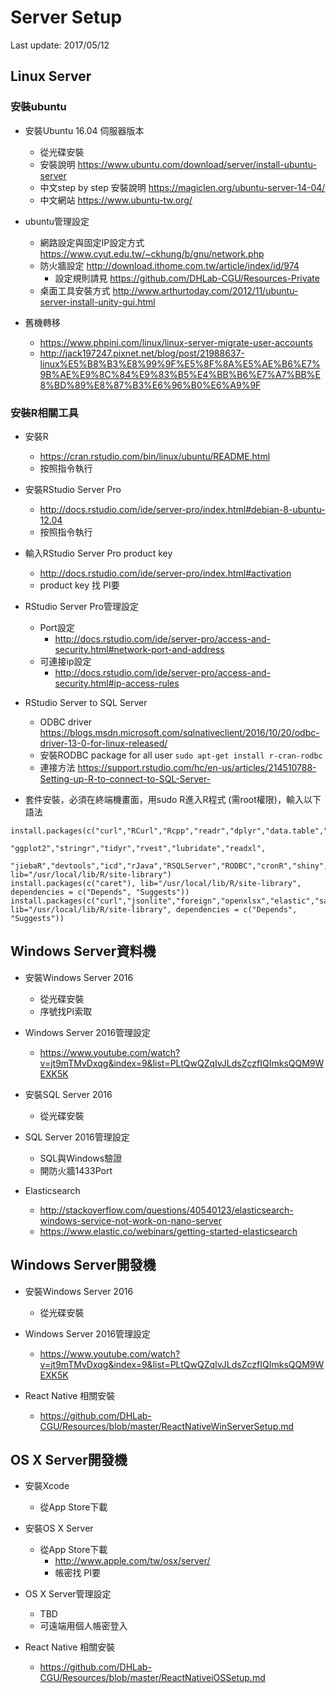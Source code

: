 # Server Setup
Last update: 2017/05/12

## Linux Server

### 安裝ubuntu

- 安裝Ubuntu 16.04 伺服器版本
  - 從光碟安裝
  - 安裝說明 https://www.ubuntu.com/download/server/install-ubuntu-server
  - 中文step by step 安裝說明 https://magiclen.org/ubuntu-server-14-04/
  - 中文網站 https://www.ubuntu-tw.org/
- ubuntu管理設定
  - 網路設定與固定IP設定方式 https://www.cyut.edu.tw/~ckhung/b/gnu/network.php
  - 防火牆設定 http://download.ithome.com.tw/article/index/id/974
    - 設定規則請見 https://github.com/DHLab-CGU/Resources-Private
  - 桌面工具安裝方式 http://www.arthurtoday.com/2012/11/ubuntu-server-install-unity-gui.html

- 舊機轉移
  - https://www.phpini.com/linux/linux-server-migrate-user-accounts
  - http://jack197247.pixnet.net/blog/post/21988637-linux%E5%B8%B3%E8%99%9F%E5%8F%8A%E5%AE%B6%E7%9B%AE%E9%8C%84%E9%83%B5%E4%BB%B6%E7%A7%BB%E8%BD%89%E8%87%B3%E6%96%B0%E6%A9%9F
  
### 安裝R相關工具
- 安裝R
  - https://cran.rstudio.com/bin/linux/ubuntu/README.html
  - 按照指令執行

- 安裝RStudio Server Pro
  - http://docs.rstudio.com/ide/server-pro/index.html#debian-8-ubuntu-12.04
  - 按照指令執行

- 輸入RStudio Server Pro product key 
  - http://docs.rstudio.com/ide/server-pro/index.html#activation
  - product key 找 PI要

- RStudio Server Pro管理設定
  - Port設定 
    - http://docs.rstudio.com/ide/server-pro/access-and-security.html#network-port-and-address
  - 可連接ip設定
    - http://docs.rstudio.com/ide/server-pro/access-and-security.html#ip-access-rules

- RStudio Server to SQL Server
  - ODBC driver https://blogs.msdn.microsoft.com/sqlnativeclient/2016/10/20/odbc-driver-13-0-for-linux-released/
  - 安裝RODBC package for all user `sudo apt-get install r-cran-rodbc`
  - 連接方法 https://support.rstudio.com/hc/en-us/articles/214510788-Setting-up-R-to-connect-to-SQL-Server-

- 套件安裝，必須在終端機畫面，用sudo R進入R程式 (需root權限)，輸入以下語法

```{r}
install.packages(c("curl","RCurl","Rcpp","readr","dplyr","data.table","bit64",
                   "ggplot2","stringr","tidyr","rvest","lubridate","readxl",
                   "jiebaR","devtools","icd","rJava","RSQLServer","RODBC","cronR","shiny","miniUI","shinyFiles"), lib="/usr/local/lib/R/site-library")
install.packages(c("caret"), lib="/usr/local/lib/R/site-library", dependencies = c("Depends", "Suggests"))
install.packages(c("curl","jsonlite","foreign","openxlsx","elastic","sas7bdat"), lib="/usr/local/lib/R/site-library", dependencies = c("Depends", "Suggests"))
```

## Windows Server資料機

- 安裝Windows Server 2016
  - 從光碟安裝
  - 序號找PI索取

- Windows Server 2016管理設定
  - https://www.youtube.com/watch?v=jt9mTMvDxqg&index=9&list=PLtQwQZqIvJLdsZczfIQImksQQM9WEXK5K

- 安裝SQL Server 2016
  - 從光碟安裝

- SQL Server 2016管理設定
  - SQL與Windows驗證
  - 開防火牆1433Port
  
- Elasticsearch
  - http://stackoverflow.com/questions/40540123/elasticsearch-windows-service-not-work-on-nano-server
  - https://www.elastic.co/webinars/getting-started-elasticsearch
  
  
## Windows Server開發機

- 安裝Windows Server 2016
  - 從光碟安裝

- Windows Server 2016管理設定
  - https://www.youtube.com/watch?v=jt9mTMvDxqg&index=9&list=PLtQwQZqIvJLdsZczfIQImksQQM9WEXK5K

- React Native 相關安裝
  - https://github.com/DHLab-CGU/Resources/blob/master/ReactNativeWinServerSetup.md


## OS X Server開發機

- 安裝Xcode
  - 從App Store下載

- 安裝OS X Server
  - 從App Store下載
    - http://www.apple.com/tw/osx/server/
    - 帳密找 PI要

- OS X Server管理設定
  - TBD
  - 可遠端用個人帳密登入

- React Native 相關安裝
  - https://github.com/DHLab-CGU/Resources/blob/master/ReactNativeiOSSetup.md


